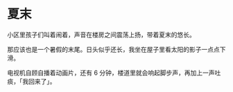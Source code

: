 # 夏末

小区里孩子们叫着闹着，声音在楼房之间震荡上扬，带着夏末的悠长。

那应该也是一个暑假的末尾。日头似乎还长，我坐在屋子里看太阳的影子一点点下滑。

电视机自顾自播着动画片，还有 6 分钟，楼道里就会响起脚步声，再加上一声吐痰，「我回来了」。

